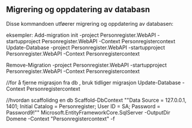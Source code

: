 ﻿## Migrering og oppdatering av databasn
Disse kommandoen utføerer migrering og oppdatering av databasen:


eksempler:
Add-migration init -project Personregister.WebAPI -startupproject Personregister.WebAPI -Context Personregistercontext
Update-Database  -project Personregister.WebAPI -startupproject Personregister.WebAPI  -Context Personregistercontext


Remove-Migration -project Personregister.WebAPI -startupproject Personregister.WebAPI -Context Personregistercontext

//for å fjerne migrasjon fra db , bruk tidliger migrasjon
 Update-Database <LegemiddelverketHenteDato> -Context Personregistercontext


//hvordan scaffolidng en db
Scaffold-DbContext ""Data Source = 127.0.0.1, 1401; Initial Catalog = Personregister; User ID = SA; Password = Password9!"" Microsoft.EntityFrameworkCore.SqlServer -OutputDir Domene -Context "Personregistercontext" -f